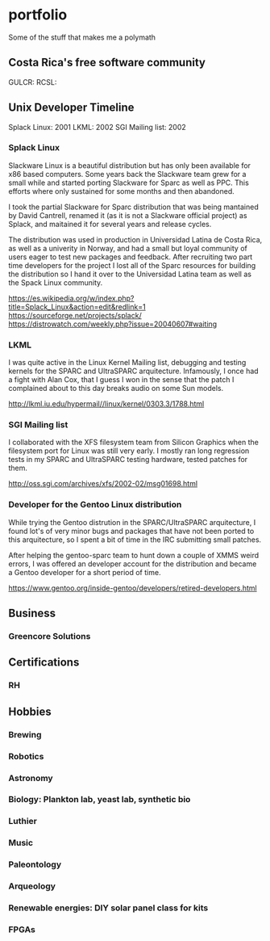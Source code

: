 # portfolio
Some of the stuff that makes me a polymath

## Costa Rica's free software community

GULCR:
RCSL:


## Unix Developer Timeline

Splack Linux: 2001
LKML: 2002
SGI Mailing list: 2002

### Splack Linux
Slackware Linux is a beautiful distribution but has only been available for x86 based computers. Some years back the Slackware team grew for a small while and started porting Slackware for Sparc as well as PPC. This efforts where only sustained for some months and then abandoned.

I took the partial Slackware for Sparc distribution that was being mantained by David Cantrell, renamed it (as it is not a Slackware official project) as Splack, and maitained it for several years and release cycles.

The distribution was used in production in Universidad Latina de Costa Rica, as well as a univerity in Norway, and had a small but loyal community of users eager to test new packages and feedback. After recruiting two part time developers for the project I lost all of the Sparc resources for building the distribution so I hand it over to the Universidad Latina team as well as the Spack Linux community.

https://es.wikipedia.org/w/index.php?title=Splack_Linux&action=edit&redlink=1
https://sourceforge.net/projects/splack/
https://distrowatch.com/weekly.php?issue=20040607#waiting

### LKML

I was quite active in the Linux Kernel Mailing list, debugging and testing kernels for the SPARC and UltraSPARC arquitecture. Infamously, I once had a fight with Alan Cox, that I guess I won in the sense that the patch I complained about to this day breaks audio on some Sun models.

http://lkml.iu.edu/hypermail//linux/kernel/0303.3/1788.html

### SGI Mailing list

I collaborated with the XFS filesystem team from Silicon Graphics when the filesystem port for Linux was still very early. I mostly ran long regression tests in my SPARC and UltraSPARC testing hardware, tested patches for them.

http://oss.sgi.com/archives/xfs/2002-02/msg01698.html

### Developer for the Gentoo Linux distribution
While trying the Gentoo distrution in the SPARC/UltraSPARC arquitecture, I found lot's of very minor bugs and packages that have not been ported to this arquitecture, so I spent a bit of time in the IRC submitting small patches.

After helping the gentoo-sparc team to hunt down a couple of XMMS weird errors, I was offered an developer account for the distribution and became a Gentoo developer for a short period of time.

https://www.gentoo.org/inside-gentoo/developers/retired-developers.html

## Business

### Greencore Solutions


## Certifications

### RH

## Hobbies

### Brewing
### Robotics
### Astronomy
### Biology: Plankton lab, yeast lab, synthetic bio
### Luthier
### Music
### Paleontology
### Arqueology
### Renewable energies: DIY solar panel class for kits
### FPGAs

